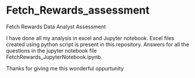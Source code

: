 # Fetch_Rewards_assessment
Fetch Rewards Data Analyst Assessment

I have done all my analysis in excel and Jupyter notebook.
Excel files created using python script is present in this repository.
Answers for all the questions in the jupyter notebook file FetchRewards_JupyterNotebook.ipynb.

Thanks for giving me this wonderful oppurtunity
